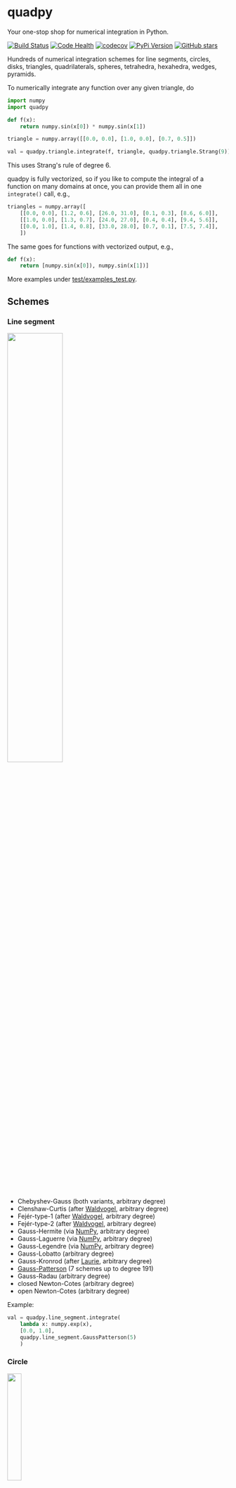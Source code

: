# quadpy

Your one-stop shop for numerical integration in Python.

[![Build Status](https://travis-ci.org/nschloe/quadpy.svg?branch=master)](https://travis-ci.org/nschloe/quadpy)
[![Code Health](https://landscape.io/github/nschloe/quadpy/master/landscape.png)](https://landscape.io/github/nschloe/quadpy/master)
[![codecov](https://codecov.io/gh/nschloe/quadpy/branch/master/graph/badge.svg)](https://codecov.io/gh/nschloe/quadpy)
[![PyPi Version](https://img.shields.io/pypi/v/quadpy.svg)](https://pypi.python.org/pypi/quadpy)
[![GitHub stars](https://img.shields.io/github/stars/nschloe/quadpy.svg?style=social&label=Star&maxAge=2592000)](https://github.com/nschloe/quadpy)

Hundreds of numerical integration schemes for line segments, circles, disks,
triangles, quadrilaterals, spheres, tetrahedra, hexahedra, wedges, pyramids.

To numerically integrate any function over any given triangle, do
```python
import numpy
import quadpy

def f(x):
    return numpy.sin(x[0]) * numpy.sin(x[1])

triangle = numpy.array([[0.0, 0.0], [1.0, 0.0], [0.7, 0.5]])

val = quadpy.triangle.integrate(f, triangle, quadpy.triangle.Strang(9))
```
This uses Strang's rule of degree 6.

quadpy is fully vectorized, so if you like to compute the integral of a
function on many domains at once, you can provide them all in one `integrate()`
call, e.g.,
```python
triangles = numpy.array([
    [[0.0, 0.0], [1.2, 0.6], [26.0, 31.0], [0.1, 0.3], [8.6, 6.0]],
    [[1.0, 0.0], [1.3, 0.7], [24.0, 27.0], [0.4, 0.4], [9.4, 5.6]],
    [[0.0, 1.0], [1.4, 0.8], [33.0, 28.0], [0.7, 0.1], [7.5, 7.4]],
    ])
```
The same goes for functions with vectorized output, e.g.,
```python
def f(x):
    return [numpy.sin(x[0]), numpy.sin(x[1])]
```

More examples under [test/examples_test.py](https://github.com/nschloe/quadpy/blob/master/test/examples_test.py).

## Schemes

### Line segment
<img src="https://nschloe.github.io/quadpy/line.png" width="50%">

 * Chebyshev-Gauss (both variants, arbitrary degree)
 * Clenshaw-Curtis (after
   [Waldvogel](https://dx.doi.org/10.1007/s10543-006-0045-4), arbitrary degree)
 * Fejér-type-1 (after
   [Waldvogel](https://dx.doi.org/10.1007/s10543-006-0045-4), arbitrary degree)
 * Fejér-type-2 (after
   [Waldvogel](https://dx.doi.org/10.1007/s10543-006-0045-4), arbitrary degree)
 * Gauss-Hermite (via
   [NumPy](https://docs.scipy.org/doc/numpy/reference/generated/numpy.polynomial.hermite.hermgauss.html), arbitrary degree)
 * Gauss-Laguerre (via
   [NumPy](https://docs.scipy.org/doc/numpy/reference/generated/numpy.polynomial.laguerre.laggauss.html), arbitrary degree)
 * Gauss-Legendre (via
   [NumPy](https://docs.scipy.org/doc/numpy/reference/generated/numpy.polynomial.legendre.leggauss.html), arbitrary degree)
 * Gauss-Lobatto (arbitrary degree)
 * Gauss-Kronrod (after [Laurie](https://doi.org/10.1090/S0025-5718-97-00861-2), arbitrary degree)
 * [Gauss-Patterson](https://doi.org/10.1090/S0025-5718-68-99866-9) (7 schemes up to degree 191)
 * Gauss-Radau (arbitrary degree)
 * closed Newton-Cotes (arbitrary degree)
 * open Newton-Cotes (arbitrary degree)

Example:
```python
val = quadpy.line_segment.integrate(
    lambda x: numpy.exp(x),
    [0.0, 1.0],
    quadpy.line_segment.GaussPatterson(5)
    )
```

### Circle
<img src="https://nschloe.github.io/quadpy/circle.png" width="25%">

 * equidistant points

Example:
```python
val = quadpy.circle.integrate(
    lambda x: numpy.exp(x[0]),
    [0.0, 0.0], 1.0,
    quadpy.circle.Equidistant(7)
    )
```

### Triangle
<img src="https://nschloe.github.io/quadpy/triangle.png" width="25%">

Apart from the classical centroid, vertex, and seven-point schemes we have

 * [Hammer-Marlowe-Stroud](https://doi.org/10.1090/S0025-5718-1956-0086389-6)
   (1956, 5 schemes up to degree 5),
 * open and closed Newton-Cotes schemes (1970, after [Silvester](https://doi.org/10.1090/S0025-5718-1970-0258283-6), arbitrary degree),
 * [Strang](http://bookstore.siam.org/wc08/)/[Cowper](https://dx.doi.org/10.1002/nme.1620070316) (1973, 10 schemes up to
   degree 7),
 * [Lyness-Jespersen](https://dx.doi.org/10.1093/imamat/15.1.19) (1975, 21
   schemes up to degree 11),
 * [Hillion](https://dx.doi.org/10.1002/nme.1620110504) (1977),
 * [Laursen-Gellert](https://dx.doi.org/10.1002/nme.1620120107) (1978, 17
   schemes up to degree 10),
 * [CUBTRI](http://dl.acm.org/citation.cfm?id=356001) (1982, degree 8),
 * [TRIEX](http://dl.acm.org/citation.cfm?id=356070) (1984, degrees 9 and 11),
 * [Dunavant](https://dx.doi.org/10.1002/nme.1620210612) (1985, 20 schemes up
   to degree 20),
 * [Cools-Haegemans](https://lirias.kuleuven.be/handle/123456789/131869) (1987,
   degrees 8 and 11),
 * Berntsen-Espelid (1990, 4 schemes of degree 13, the first one being
   [DCUTRI](http://dl.acm.org/citation.cfm?id=131772)),
 * [Liu-Vinokur](https://dx.doi.org/10.1006/jcph.1998.5884) (1998, 13 schemes
   up to degree 5),
 * [Wandzura-Xiao](https://dx.doi.org/10.1016/S0898-1221(03)90004-6) (2003, 6
   schemes up to degree 30),
 * [Taylor-Wingate-Bos](https://arxiv.org/abs/math/0501496) (2005, 5 schemes up
   to degree 14),
 * [Zhang-Cui-Liu](http://www.jstor.org/stable/43693493) (2009, 3 schemes up to
   degree 20),
 * [Xiao-Gimbutas](http://dx.doi.org/10.1016/j.camwa.2009.10.027) (2010, 50
   schemes up to degree 50).

Example:
```python
val = quadpy.triangle.integrate(
    lambda x: numpy.exp(x[0]),
    [[0.0, 0.0], [1.0, 0.0], [0.5, 0.7]],
    quadpy.triangle.XiaoGimbutas(5)
    )
```

### Disk
<img src="https://nschloe.github.io/quadpy/disk.png" width="25%">

 * [Peirce](http://www.jstor.org/stable/2098722) (1957, arbitrary degree)
 * [Lether](http://www.jstor.org/stable/2949473) (1971, arbitrary degree)

Example:
```python
val = quadpy.disk.integrate(
    lambda x: numpy.exp(x[0]),
    [0.0, 0.0], 1.0,
    quadpy.disk.Lether(6)
    )
```

### Quadrilateral
<img src="https://nschloe.github.io/quadpy/quad.png" width="25%">

 * Product schemes derived from line segment schemes
 * [Stroud's schemes](https://books.google.de/books/about/Approximate_calculation_of_multiple_inte.html?id=L_tQAAAAMAAJ&redir_esc=y) (6 schemes up to degree 15)

Example:
```python
val = quadpy.quadrilateral.integrate(
    lambda x: numpy.exp(x[0]),
    [[0.0, 0.0], [1.0, 0.0], [0.5, 0.7], [0.3, 0.9]],
    quadpy.quadrilateral.Stroud(6)
    )
```

### Tetrahedron
<img src="https://nschloe.github.io/quadpy/tet.png" width="25%">

 * [Hammer-Marlowe-Stroud](https://doi.org/10.1090/S0025-5718-1956-0086389-6)
   (1956, 3 schemes up to degree 3)
 * open and closed Newton-Cotes (1970, after [Silvester](https://doi.org/10.1090/S0025-5718-1970-0258283-6)) (arbitrary degree)
 * [Yu](http://dx.doi.org/10.1016/0045-7825(84)90072-0) (1984, 5 schemes up to degree 6)
 * [Keast](http://dx.doi.org/10.1016/0045-7825(86)90059-9) (1986, 11 schemes up to
   degree 8)
 * [Liu-Vinokur](http://dx.doi.org/10.1006/jcph.1998.5884) (1998, 14 schemes up to
   degree 5)
 * [Zienkiewicz](http://www.sciencedirect.com/science/book/9780750664318)
   (2005, 2 schemes up to degree 3)
 * [Zhang-Cui-Liu](http://www.jstor.org/stable/43693493) (2009, 2 schemes up to
   degree 14)
 * [Xiao-Gimbutas](http://dx.doi.org/10.1016/j.camwa.2009.10.027) (2010, 15
   schemes up to degree 15)
 * [Shunn-Ham](http://dx.doi.org/10.1016/j.cam.2012.03.032) (2012, 6 schemes up to
   degree 7)

Example:
```python
val = quadpy.tetrahedron.integrate(
    lambda x: numpy.exp(x[0]),
    [[0.0, 0.0, 0.0], [1.0, 0.0, 0.0], [0.5, 0.7, 0.0], [0.3, 0.9, 1.0]],
    quadpy.tetrahedron.Keast(10)
    )
```

### Hexahedron
<img src="https://nschloe.github.io/quadpy/hexa.png" width="25%">

 * Product schemes derived from line segment schemes

Example:
```python
val = quadpy.hexahedron.integrate(
    lambda x: numpy.exp(x[0]),
    [
      [0.0, 0.0, 0.0], [1.0, 0.0, 0.0], [0.5, 0.7, 0.0], [0.3, 0.9, 0.0],
      [0.0, 0.1, 1.0], [0.7, 0.1, 1.0], [0.4, 0.6, 1.0], [0.2, 1.0, 1.0],
    ],
    quadpy.hexahedron.Product(quadpy.line_segment.NewtonCotesClosed(3))
    )
```

### Pyramid
<img src="https://nschloe.github.io/quadpy/pyra.png" width="25%">

 * [Felippa's schemes](http://dx.doi.org/10.1108/02644400410554362) (9 schemes
   up to degree 5)

Example:
```python
val = quadpy.pyramid.integrate(
    lambda x: numpy.exp(x[0]),
    [
      [0.0, 0.0, 0.0], [1.0, 0.0, 0.0], [0.5, 0.7, 0.0], [0.3, 0.9, 0.0],
      [0.0, 0.1, 1.0],
    ],
    quadpy.pyramid.Felippa(5)
    )
```

### Wedge
<img src="https://nschloe.github.io/quadpy/wedge.png" width="15%">

 * [Felippa's schemes](http://dx.doi.org/10.1108/02644400410554362) (6 schemes
   up to degree 6)

Example:
```python
val = quadpy.wedge.integrate(
    lambda x: numpy.exp(x[0]),
    [
      [0.0, 0.0, 0.0], [1.0, 0.0, 0.0], [0.5, 0.7, 0.0],
      [0.0, 0.0, 1.0], [1.0, 0.0, 1.0], [0.5, 0.7, 1.0],
    ],
    quadpy.wedge.Felippa(3)
    )
```

### Sphere
<img src="https://nschloe.github.io/quadpy/sphere.png" width="25%">

 * [Lebedev's schemes](https://en.wikipedia.org/wiki/Lebedev_quadpy) (32
   schemes up to degree 131)

Example:
```python
val = quadpy.sphere.integrate(
    lambda x: numpy.exp(x[0]),
    [0.0, 0.0, 0.0], 1.0,
    quadpy.sphere.Lebedev(19)
    )
```

### Installation

quadpy is [available from the Python Package Index](https://pypi.python.org/pypi/quadpy/), so with
```
pip install -U quadpy
```
you can install/upgrade.

### Testing

To run the tests, just check out this repository and type
```
MPLBACKEND=Agg pytest
```

### Distribution

To create a new release

1. bump the `__version__` number,

2. publish to PyPi and GitHub:
    ```
    $ make publish
    ```

### License
quadpy is published under the [MIT license](https://en.wikipedia.org/wiki/MIT_License).
